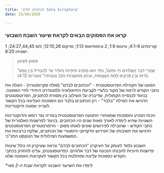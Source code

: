 ```yaml
---
title: 'הכתובים לבדם Sola Scriptura'
date: 25/04/2020

---
```


### קראו את הפסוקים הבאים לקראת שיעור השבת השבועי
1 קורינתים 4:1-6; טיטוס 1:9; 2 טימותיאוס 1:13; מרקוס 12:10,26; לוס 24:27,44,45; ישעיהו 8:20.

> <p>פסוק לשינון</p>
> "שֶׁהֲרֵי דְּבַר הָאֱלֹהִים חַי וּפוֹעֵל, וְחַד הוּא מֵחֶרֶב פִּיפִיּוֹת וְחוֹדֵר עַד לְהַבְדִּיל בֵּין נֶפֶשׁ לְרוּחַ וּבֵין פְּרָקִים לְמֹחַ הָעֲצָמוֹת, וּבוֹחֵן מַחְשְׁבוֹת הַלֵּב וְכַוָּנוֹתָיו" (עברים 4:12).

המוטו של הקהילה הפרוטסטנטית - "הכתובים לבדם" (סולה סקרופטורה) - העלה את כתבי הקודש לרמה של מקור בלעדי לקביעת התיאולוגיה ולסטנדרט היחידי לחיי האמונה. בניגוד לכנסייה הקתולית, שדיברה על השילוב בין מסורת לכתובים, הפרוטסטנטים הדגישו את המילה "בלבד" - רק הכתובים בלבד הם הסמכות העליונה בכל הקשור לענייני אמונה ודוקטרינות.

הכוח המניע והסמכות שמאחורי התנועה הפרוטסטנטית במריה נגד רומא והדוקטרינות השגויות שהיא לימדה לאורך מאות שנים היו הכתובים. בניגוד לפרשנות האלגורית של כתבי הקודש - שהובילה לפירושים שונים לאותו פסוק - הרפורמטורים הפרוטסטנטים הדגישו את חשיבותו של הפירוש הדקדוקי-היסטורי של הכתובים, שלקח ברצינות את המשמעות המילולית של הטקסט התנ"כי.

השבוע נלמד לעומק על העיקרון "הכתובים לבדם" ונראה שעיקרון זה כולל שיטות פרשנות חיוניות להבנתו הנכונה של דבר אלוהים. כפרוטסטנטים, עלינו להחזיק בכתבי הקודש כסמכות עליונה ומוחלטת בכל הקשור לעקרונות האמונה שלנו.

_*לימדו את השיעור השבועי לקראת שבת ה-2 מאי_